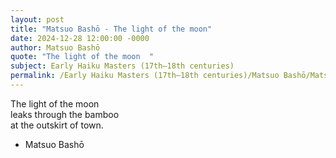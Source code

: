 ```yaml
---
layout: post
title: "Matsuo Bashō - The light of the moon"
date: 2024-12-28 12:00:00 -0000
author: Matsuo Bashō
quote: "The light of the moon  "
subject: Early Haiku Masters (17th–18th centuries)
permalink: /Early Haiku Masters (17th–18th centuries)/Matsuo Bashō/Matsuo Bashō - The light of the moon
---
```


The light of the moon  
leaks through the bamboo  
at the outskirt of town.

- Matsuo Bashō
